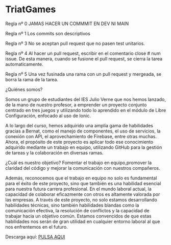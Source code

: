 # TriatGames

Regla nº 0
JAMAS HACER UN COMMMIT EN DEV NI MAIN

Regla nº 1
Los commits son descriptivos

Regla nº 3
No se aceptan pull request que no pasen test unitarios.

Regla nº 4
Al hacer un pull request, escribir en el comentario close # num issue. De esta manera, cuando se fusione el pull request, se cierra la tarea automaticamente.

Regla nº 5
Una vez fusinada una rama con un pull request y mergeada, se borra la rama de la tarea.


¿Quiénes somos?

Somos un grupo de estudiantes del IES Julio Verne que nos hemos lanzado, de la mano de nuestro profesor, a emprender un proyecto conjunto centrado en tres juegos y utilizando todo lo aprendido en el módulo de Libre Configuración, enfocado al uso de Ionic.

A lo largo del curso, hemos adquirido una amplia gama de habilidades gracias a Bernat, como el manejo de componentes, el uso de servicios, la conexión con API, el aprovechamiento de Firebase, entre otras muchas. Ahora, el propósito de este proyecto es aplicar todo ese conocimiento adquirido mediante un trabajo en equipo, utilizando GitHub para la gestión de tareas y la colaboración en diversas ramas.

¿Cuál es nuestro objetivo? Fomentar el trabajo en equipo,promover la claridad del código y mejorar la comunicación con nuestros compañeros. 

Además, reconocemos que el trabajo en equipo no solo es fundamental para el éxito de este proyecto, sino que también es una habilidad esencial para nuestra futura carrera profesional. En el mundo laboral actual, la capacidad de colaborar eficazmente con otros es altamente valorada por las empresas. A través de este proyecto, no solo estamos desarrollando habilidades técnicas, sino también habilidades blandas como la comunicación efectiva, la resolución de conflictos y la capacidad de trabajar hacia un objetivo común. Estamos convencidos de que estas habilidades nos serán de gran utilidad en cualquier entorno laboral al que nos enfrentemos en el futuro.

Descarga aquí:
[PULSA AQUI](https://www.mediafire.com/file/kqoxicey7cm99i2/TriatGames.apk/file)